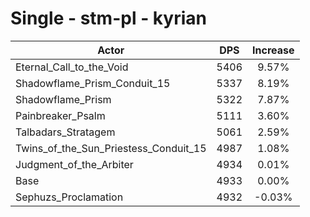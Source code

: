 # Single - stm-pl - kyrian
| Actor | DPS | Increase |
|---|:---:|:---:|
|Eternal_Call_to_the_Void|5406|9.57%|
|Shadowflame_Prism_Conduit_15|5337|8.19%|
|Shadowflame_Prism|5322|7.87%|
|Painbreaker_Psalm|5111|3.60%|
|Talbadars_Stratagem|5061|2.59%|
|Twins_of_the_Sun_Priestess_Conduit_15|4987|1.08%|
|Judgment_of_the_Arbiter|4934|0.01%|
|Base|4933|0.00%|
|Sephuzs_Proclamation|4932|-0.03%|

